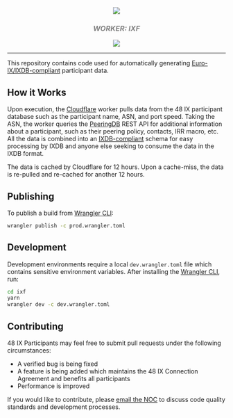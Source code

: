 <div align="center">
  
  <img src="https://res.cloudinary.com/ix-48/image/upload/v1594108320/logo-wide-light.svg" />

  <br/>
  <div style="color: #808080; font-style:italic;">
    <h3>
      WORKER: IXF
    </h3>
    <a href="https://github.com/48ix/ixf/actions?query=workflow%3ATypeCheck">
    <img src="https://img.shields.io/github/workflow/status/48ix/ixf/TypeCheck?color=%239100fa&event=push&style=for-the-badge" />
  </a>
  </div>

</div>

<hr/>

This repository contains code used for automatically generating [Euro-IX/IXDB-compliant](https://ixpdb.euro-ix.net/) participant data.

## How it Works

Upon execution, the [Cloudflare](https://workers.cloudflare.com/) worker pulls data from the 48 IX participant database such as the participant name, ASN, and port speed. Taking the ASN, the worker queries the [PeeringDB](https://peeringdb.com) REST API for additional information about a participant, such as their peering policy, contacts, IRR macro, etc. All the data is combined into an [IXDB-compliant](https://github.com/euro-ix/json-schemas/blob/master/versions/ixp-member-list-1.0.schema.json) schema for easy processing by IXDB and anyone else seeking to consume the data in the IXDB format.

The data is cached by Cloudflare for 12 hours. Upon a cache-miss, the data is re-pulled and re-cached for another 12 hours.

## Publishing

To publish a build from [Wrangler CLI](https://developers.cloudflare.com/workers/cli-wrangler):

```bash
wrangler publish -c prod.wrangler.toml
```

## Development

Development environments require a local `dev.wrangler.toml` file which contains sensitive environment variables. After installing the [Wrangler CLI](https://developers.cloudflare.com/workers/cli-wrangler), run:

```bash
cd ixf
yarn
wrangler dev -c dev.wrangler.toml
```

## Contributing

48 IX Participants may feel free to submit pull requests under the following circumstances:

- A verified bug is being fixed
- A feature is being added which maintains the 48 IX Connection Agreement and benefits all participants
- Performance is improved

If you would like to contribute, please [email the NOC](mailto:noc@48ix.net) to discuss code quality standards and development processes.
